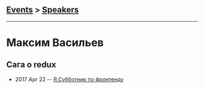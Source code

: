 ## [Events](../README.md) > [Speakers](../speakers.md)
---

# Максим Васильев

## Сага о redux
- 2017 Apr 22 -- [Я.Субботник по фронтенду](https://events.yandex.ru/lib/talks/4571/)    
